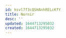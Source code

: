 ```yaml
---
id: ksvl7f3cQSHAnhRELcKfY
title: Nornir
desc: ''
updated: 1644713295032
created: 1644713295032
---
```


